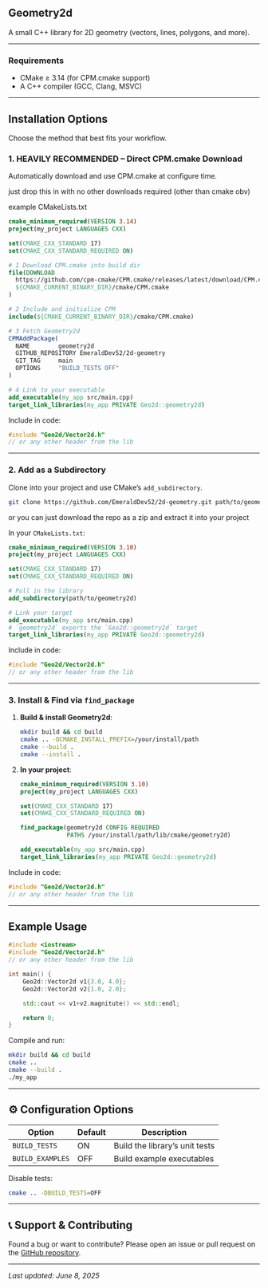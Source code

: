## Geometry2d

A small C++ library for 2D geometry (vectors, lines, polygons, and more).

---

### Requirements

* CMake ≥ 3.14 (for CPM.cmake support)
* A C++ compiler (GCC, Clang, MSVC)

---

## Installation Options

Choose the method that best fits your workflow.

### 1. HEAVILY RECOMMENDED – Direct CPM.cmake Download

Automatically download and use CPM.cmake at configure time.

just drop this in with no other downloads required (other than cmake obv)

example CMakeLists.txt
```cmake
cmake_minimum_required(VERSION 3.14)
project(my_project LANGUAGES CXX)

set(CMAKE_CXX_STANDARD 17)
set(CMAKE_CXX_STANDARD_REQUIRED ON)

# 1 Download CPM.cmake into build dir
file(DOWNLOAD
  https://github.com/cpm-cmake/CPM.cmake/releases/latest/download/CPM.cmake
  ${CMAKE_CURRENT_BINARY_DIR}/cmake/CPM.cmake
)

# 2 Include and initialize CPM
include(${CMAKE_CURRENT_BINARY_DIR}/cmake/CPM.cmake)

# 3 Fetch Geometry2d
CPMAddPackage(
  NAME        geometry2d
  GITHUB_REPOSITORY EmeraldDev52/2d-geometry
  GIT_TAG     main
  OPTIONS     "BUILD_TESTS OFF"
)

# 4 Link to your executable
add_executable(my_app src/main.cpp)
target_link_libraries(my_app PRIVATE Geo2d::geometry2d)
```

Include in code:

```cpp
#include "Geo2d/Vector2d.h"
// or any other header from the lib
```

---

### 2. Add as a Subdirectory

Clone into your project and use CMake’s `add_subdirectory`.

```bash
git clone https://github.com/EmeraldDev52/2d-geometry.git path/to/geometry2d
```
or you can just download the repo as a zip and extract it into your project

In your `CMakeLists.txt`:

```cmake
cmake_minimum_required(VERSION 3.10)
project(my_project LANGUAGES CXX)

set(CMAKE_CXX_STANDARD 17)
set(CMAKE_CXX_STANDARD_REQUIRED ON)

# Pull in the library
add_subdirectory(path/to/geometry2d)

# Link your target
add_executable(my_app src/main.cpp)
# `geometry2d` exports the `Geo2d::geometry2d` target
target_link_libraries(my_app PRIVATE Geo2d::geometry2d)
```

Include in code:

```cpp
#include "Geo2d/Vector2d.h"
// or any other header from the lib
```

---

### 3. Install & Find via `find_package`

1. **Build & install Geometry2d**:

   ```bash
   mkdir build && cd build
   cmake .. -DCMAKE_INSTALL_PREFIX=/your/install/path
   cmake --build .
   cmake --install .
   ```
2. **In your project**:

   ```cmake
   cmake_minimum_required(VERSION 3.10)
   project(my_project LANGUAGES CXX)

   set(CMAKE_CXX_STANDARD 17)
   set(CMAKE_CXX_STANDARD_REQUIRED ON)

   find_package(geometry2d CONFIG REQUIRED
                PATHS /your/install/path/lib/cmake/geometry2d)

   add_executable(my_app src/main.cpp)
   target_link_libraries(my_app PRIVATE Geo2d::geometry2d)
   ```

Include in code:

```cpp
#include "Geo2d/Vector2d.h"
// or any other header from the lib
```

---

## Example Usage

```cpp
#include <iostream>
#include "Geo2d/Vector2d.h"
// or any other header from the lib

int main() {
    Geo2d::Vector2d v1{3.0, 4.0};
    Geo2d::Vector2d v2{1.0, 2.0};

    std::cout << v1+v2.magnitute() << std::endl;

    return 0;
}
```

Compile and run:

```bash
mkdir build && cd build
cmake ..
cmake --build .
./my_app
```

---

## ⚙️ Configuration Options

| Option           | Default | Description                    |
| ---------------- | ------- | ------------------------------ |
| `BUILD_TESTS`    | ON      | Build the library’s unit tests |
| `BUILD_EXAMPLES` | OFF     | Build example executables      |

Disable tests:

```bash
cmake .. -DBUILD_TESTS=OFF
```

---

## 📞 Support & Contributing

Found a bug or want to contribute? Please open an issue or pull request on the [GitHub repository](https://github.com/EmeraldDev52/2d-geometry).

---

*Last updated: June 8, 2025*
